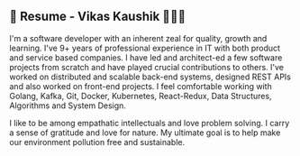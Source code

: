 ## 💼 Resume - Vikas Kaushik 👨🏻‍💻

I'm a software developer with an inherent zeal for quality, growth and learning. I've 9+ years of professional experience in IT with both product and service based companies. I have led and architect-ed a few software projects from scratch and have played crucial contributions to others. I've worked on distributed and scalable back-end systems, designed REST APIs and also worked on front-end projects. I feel comfortable working with Golang, Kafka, Git, Docker, Kubernetes, React-Redux, Data Structures, Algorithms and System Design.

I like to be among empathatic intellectuals and love problem solving. I carry a sense of gratitude and love for nature. My ultimate goal is to help make our environment pollution free and sustainable.


